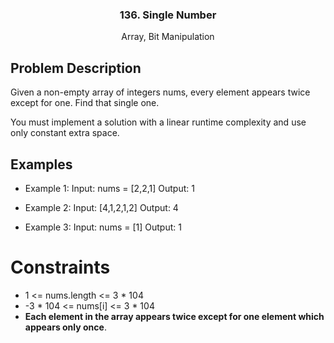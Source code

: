 <p align="center">

  <h3 align="center">136. Single Number</h3>

  <p align="center">
    Array, Bit Manipulation
    <br>
  </p>
</p>


## Problem Description
Given a non-empty array of integers nums, every element appears twice except for one. Find that single one.

You must implement a solution with a linear runtime complexity and use only constant extra space.

## Examples
  - Example 1:
    Input: nums = [2,2,1]
    Output: 1

  - Example 2:
    Input: [4,1,2,1,2]
    Output: 4

  - Example 3:
    Input: nums = [1]
    Output: 1
 

# Constraints
  - 1 <= nums.length <= 3 * 104
  - -3 * 104 <= nums[i] <= 3 * 104
  - **Each element in the array appears twice except for one element which appears only once**.


